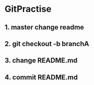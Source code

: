 # GitPractise

## 1. master change readme

## 2. git checkout -b branchA

## 3. change README.md

## 4. commit README.md
